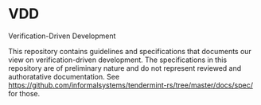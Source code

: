 # VDD
Verification-Driven Development

This repository contains guidelines and specifications that documents our view on verification-driven development. The specifications in this repository are of preliminary nature and do not represent reviewed and authoratative documentation. See https://github.com/informalsystems/tendermint-rs/tree/master/docs/spec/ for those.
